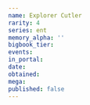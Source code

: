 ```yaml
---
name: Explorer Cutler
rarity: 4
series: ent
memory_alpha: ''
bigbook_tier:
events:
in_portal:
date:
obtained:
mega:
published: false
---
```


